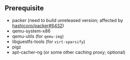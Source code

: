 ## Prerequisite
- packer (need to build unreleased version; affected by [hashicorp/packer#6432](https://github.com/hashicorp/packer/issues/6432))
- qemu-system-x86
- qemu-utils (for `qemu-img`)
- libguestfs-tools (for `virt-sparsify`)
- pigz
- apt-cacher-ng (or some other caching proxy; optional)
